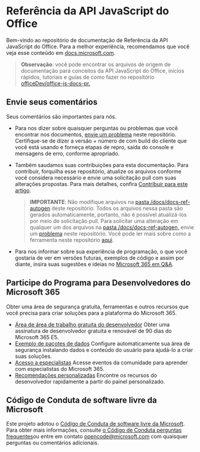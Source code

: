 # <a name="office-javascript-api-reference"></a>Referência da API JavaScript do Office

Bem-vindo ao repositório de documentação de Referência da API JavaScript do Office. Para a melhor experiência, recomendamos que você veja esse conteúdo em [docs.microsoft.com](https://docs.microsoft.com/javascript/api/overview/office).

> **Observação**: você pode encontrar os arquivos de origem de documentação para conceitos da API JavaScript do Office, inícios rápidos, tutoriais e guias de como fazer no repositório [officeDev/office-js-docs-pr.](https://github.com/OfficeDev/office-js-docs-pr)

## <a name="give-us-your-feedback"></a>Envie seus comentários

Seus comentários são importantes para nós.

* Para nos dizer sobre quaisquer perguntas ou problemas que você encontrar nos documentos, [envie um problema](https://github.com/OfficeDev/office-js-docs-reference/issues) neste repositório. Certifique-se de dizer a versão + número de com build do cliente que você está usando e forneça etapas de repro, saída do console e mensagens de erro, conforme apropriado.

* Também saudamos suas contribuições para esta documentação. Para contribuir, forquilha esse repositório, atualize os arquivos conforme você considera necessário e envie uma solicitação pull com suas alterações propostas. Para mais detalhes, confira [Contribuir para este artigo](Contributing.md).

    > **IMPORTANTE**: Não modifique arquivos na [pasta /docs/docs-ref-autogen](https://github.com/OfficeDev/office-js-docs-reference/tree/master/docs/docs-ref-autogen) deste repositório. Todos os arquivos nessa pasta são gerados automaticamente, portanto, não é possível atualizá-los por meio de solicitação pull. Para solicitar uma alteração em qualquer um dos arquivos na [pasta /docs/docs-ref-autogen,](https://github.com/OfficeDev/office-js-docs-reference/tree/master/docs/docs-ref-autogen) envie um [problema](https://github.com/OfficeDev/office-js-docs-reference/issues) neste repositório. Você pode ler mais sobre como a ferramenta neste repositório [aqui](https://github.com/OfficeDev/office-js-docs-reference/blob/master/DocumentationToolingNotes.md).

* Para nos informar sobre sua experiência de programação, o que você gostaria de ver em versões futuras, exemplos de código e assim por diante, insira suas sugestões e ideias no [Microsoft 365 em Q&A](https://docs.microsoft.com/answers/products/m365).

## <a name="join-the-microsoft-365-developer-program"></a>Participe do Programa para Desenvolvedores do Microsoft 365

Obter uma área de segurança gratuita, ferramentas e outros recursos que você precisa para criar soluções para a plataforma do Microsoft 365.

* [Área de área de trabalho gratuita do desenvolvedor](https://developer.microsoft.com/microsoft-365/dev-program#Subscription) Obter uma assinatura de desenvolvedor gratuita e renovável de 90 dias do Microsoft 365 E5.
* [Exemplo de pacotes de dados](https://developer.microsoft.com/microsoft-365/dev-program#Sample) Configure automaticamente sua área de segurança instalando dados e conteúdo do usuário para ajudá-lo a criar suas soluções.
* [Acesso a especialistas](https://developer.microsoft.com/microsoft-365/dev-program#Experts) Acesse eventos da comunidade para aprender com especialistas do Microsoft 365.
* [Recomendações personalizadas](https://developer.microsoft.com/microsoft-365/dev-program#Recommendations) Encontre os recursos do desenvolvedor rapidamente a partir do painel personalizado.


## <a name="microsoft-open-source-code-of-conduct"></a>Código de Conduta de software livre da Microsoft

Este projeto adotou o [Código de Conduta de software livre da Microsoft](https://opensource.microsoft.com/codeofconduct/).
Para obter mais informações, consulte [o Código de Conduta perguntas frequentes](https://opensource.microsoft.com/codeofconduct/faq/)ou entre em contato [opencode@microsoft.com](mailto:opencode@microsoft.com) com quaisquer perguntas ou comentários adicionais.
